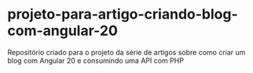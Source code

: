 # projeto-para-artigo-criando-blog-com-angular-20
Repositório criado para o projeto da série de artigos sobre como criar um blog com Angular 20 e consumindo uma API com PHP
